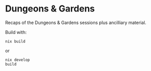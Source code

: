 # Dungeons & Gardens

Recaps of the Dungeons & Gardens sessions plus ancilliary material.

Build with:

```
nix build
```

or

```
nix develop
build
```
